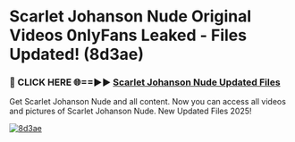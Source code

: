 # Scarlet Johanson Nude Original Videos 0nlyFans Leaked - Files Updated! (8d3ae)

<h3>🔴 CLICK HERE 🌐==►► <a href="https://tinyurl.com/ms9xzufz" rel="nofollow">Scarlet Johanson Nude Updated Files</a></h3>

Get Scarlet Johanson Nude and all content. Now you can access all videos and pictures of Scarlet Johanson Nude. New Updated Files 2025!

[![8d3ae](https://i.imgur.com/PQ7UWWw.gif)](https://tinyurl.com/ms9xzufz)
